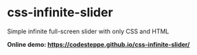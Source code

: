 # css-infinite-slider
Simple infinite full-screen slider with only CSS and HTML

**Online demo: https://codesteppe.github.io/css-infinite-slider/**
